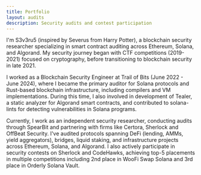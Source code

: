 ```yaml
---
title: Portfolio
layout: audits
description: Security audits and contest participation
---
```


I'm S3v3ru5 (inspired by Severus from Harry Potter), a blockchain security researcher specializing in smart contract auditing across Ethereum, Solana, and Algorand. My security journey began with CTF competitions (2019-2021) focused on cryptography, before transitioning to blockchain security in late 2021.

I worked as a Blockchain Security Engineer at Trail of Bits (June 2022 - June 2024), where I became the primary auditor for Solana protocols and Rust-based blockchain infrastructure, including compilers and VM implementations. During this time, I also involved in development of Tealer, a static analyzer for Algorand smart contracts, and contributed to solana-lints for detecting vulnerabilities in Solana programs.

Currently, I work as an independent security researcher, conducting audits through SpearBit and partnering with firms like Certora, Sherlock and OffBeat Security. I've audited protocols spanning DeFi (lending, AMMs, yield aggregators), bridges, liquid staking, and infrastructure projects across Ethereum, Solana, and Algorand. I also actively participate in security contests on Sherlock and CodeHawks, achieving top-5 placements in multiple competitions including 2nd place in WooFi Swap Solana and 3rd place in Orderly Solana Vault.
